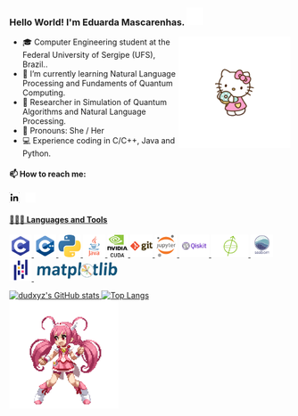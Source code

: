 ### Hello World! I'm Eduarda Mascarenhas.  <img src="https://github.com/dudxyz/dudxyz/blob/main/files/kirby-wave.gif" width="29px">
  
<img src="https://github.com/dudxyz/dudxyz/blob/main/files/hello-kitty-donut-hello-kitty.gif" alt="side Image" align="right" width="200" height="auto" />
  
  - 🎓 Computer Engineering student at the Federal University of Sergipe (UFS), Brazil..
  - 🌱 I’m currently learning Natural Language Processing and Fundaments of Quantum Computing.
  - 📖 Researcher in Simulation of Quantum Algorithms and Natural Language Processing.
  - 🔖 Pronouns: She / Her
  - 💻 Experience coding in C/C++, Java and Python.
  
  #### 📫 How to reach me:
  
[<img src="https://github.com/dudxyz/dudxyz/blob/main/files/linkedin.png" width="3.5%"/>](https://www.linkedin.com/in/eduarda-mascarenhas/?locale=en_US) &nbsp; <a href="mailto:mascarenhas.com@gmail.com"> <img src="https://github.com/dudxyz/dudxyz/blob/main/files/gmail-new.png" width="3.5%"/>
  
  #### 👨🏻‍💻 Languages and Tools <br />
  <code><img height="40" src="https://raw.githubusercontent.com/dudxyz/dudxyz/refs/heads/main/files/c.png"></code>
  <code><img height="40" src="https://raw.githubusercontent.com/dudxyz/dudxyz/refs/heads/main/files/cpluspls.png"></code>
  <code><img height="40" src="https://raw.githubusercontent.com/dudxyz/dudxyz/refs/heads/main/files/phyton.png"></code>
  <code><img height="40" src="https://raw.githubusercontent.com/dudxyz/dudxyz/refs/heads/main/files/java.png"></code>
  <code><img height="40" src="https://raw.githubusercontent.com/dudxyz/dudxyz/refs/heads/main/files/nvidia_cuda_v_2c_r.png"></code>
  <code><img height="40" src="https://raw.githubusercontent.com/github/explore/80688e429a7d4ef2fca1e82350fe8e3517d3494d/topics/git/git.png"></code>
  <code><img height="40" src="https://raw.githubusercontent.com/github/explore/80688e429a7d4ef2fca1e82350fe8e3517d3494d/topics/jupyter-notebook/jupyter-notebook.png"></code>
  <code><img height="40" src="https://raw.githubusercontent.com/dudxyz/dudxyz/refs/heads/main/files/qiskit.png"></code>
  <code><img height="40" src="https://raw.githubusercontent.com/dudxyz/dudxyz/refs/heads/main/files/cuQuantum.png"></code>
  <code><img height="40" src="https://raw.githubusercontent.com/dudxyz/dudxyz/refs/heads/main/files/seaborn.png"></code>
  <code><img height="40" src="https://raw.githubusercontent.com/dudxyz/dudxyz/refs/heads/main/files/pandas.png"></code>
  <code><img height="40" src="https://raw.githubusercontent.com/dudxyz/dudxyz/refs/heads/main/files/matplotlib.png"></code>
  
  ![dudxyz's GitHub stats](https://github-readme-stats.vercel.app/api?username=dudxyz&show_icons=true&theme=github_dark)
[![Top Langs](https://github-readme-stats.vercel.app/api/top-langs/?username=dudxyz&layout=compact)](https://github.com/dudxyz/github-readme-stats)&nbsp; &nbsp; &nbsp; &nbsp; &nbsp; &nbsp; &nbsp; &nbsp; &nbsp; &nbsp; <img src="https://github.com/dudxyz/dudxyz/blob/main/files/pink-transparent.gif" width="195">
  

